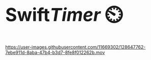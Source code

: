 <h1 style="font-size: 4em;">Swift<i>Timer</i> ⏲️</h1>



https://user-images.githubusercontent.com/11669302/128647762-7ebe911d-8aba-47b4-b3d7-8fe8f012262b.mov

